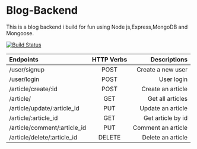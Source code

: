 # Blog-Backend
This is a blog backend i build for fun using Node js,Express,MongoDB and Mongoose.

[![Build Status](https://travis-ci.com/Samirtchak/Blog-Backend.svg?branch=master)](https://travis-ci.com/Samirtchak/Blog-Backend)

 Endpoints     | HTTP Verbs           | Descriptions          |
| :---         |     :---:      |          ---:        |
| /user/signup | POST           | Create a new user    |
| /user/login  | POST           | User login           |
| /article/create/:id  | POST   | Create an article    |
| /article/  | GET   | Get all articles    |
| /article/update/:article_id  | PUT   | Update an article    |
| /article/:article_id  | GET   | Get article by id    |
| /article/comment/:article_id  | PUT   |  Comment an article    |
| /article/delete/:article_id  | DELETE   | Delete an article    |
